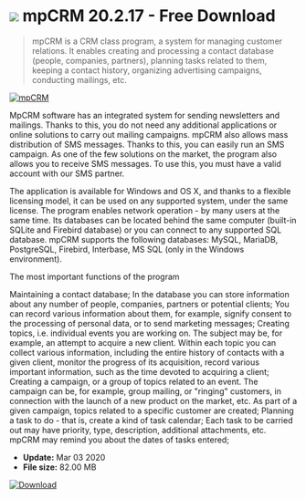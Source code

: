 # ![](https://cdn.softexe.net/static/icon/win.gif) mpCRM 20.2.17 - Free Download

> mpCRM is a CRM class program, a system for managing customer relations. It enables creating and processing a contact database (people, companies, partners), planning tasks related to them, keeping a contact history, organizing advertising campaigns, conducting mailings, etc.

[![mpCRM](https://gallery.dpcdn.pl/imgc/Tools/54842/g_-_420x350_1.5_-_x20141017130808_0.png)](https://softexe.net/win/business/management/mpcrm:accg.html)

MpCRM software has an integrated system for sending newsletters and mailings. Thanks to this, you do not need any additional applications or online solutions to carry out mailing campaigns. mpCRM also allows mass distribution of SMS messages. Thanks to this, you can easily run an SMS campaign. As one of the few solutions on the market, the program also allows you to receive SMS messages. To use this, you must have a valid account with our SMS partner.
 
 The application is available for Windows and OS X, and thanks to a flexible licensing model, it can be used on any supported system, under the same license. The program enables network operation - by many users at the same time. Its databases can be located behind the same computer (built-in SQLite and Firebird database) or you can connect to any supported SQL database. mpCRM supports the following databases: MySQL, MariaDB, PostgreSQL, Firebird, Interbase, MS SQL (only in the Windows environment).
 
 The most important functions of the program
 
 Maintaining a contact database; In the database you can store information about any number of people, companies, partners or potential clients; You can record various information about them, for example, signify consent to the processing of personal data, or to send marketing messages;
 Creating topics, i.e. individual events you are working on. The subject may be, for example, an attempt to acquire a new client. Within each topic you can collect various information, including the entire history of contacts with a given client, monitor the progress of its acquisition, record various important information, such as the time devoted to acquiring a client;
 Creating a campaign, or a group of topics related to an event. The campaign can be, for example, group mailing, or "ringing" customers, in connection with the launch of a new product on the market, etc. As part of a given campaign, topics related to a specific customer are created;
 Planning a task to do - that is, create a kind of task calendar; Each task to be carried out may have priority, type, description, additional attachments, etc. mpCRM may remind you about the dates of tasks entered;


- **Update:** Mar 03 2020
- **File size:** 82.00 MB

[![Download](https://cdn.softexe.net/static/img/download.png)](https://softexe.net/win/business/management/mpcrm:accg.html)

